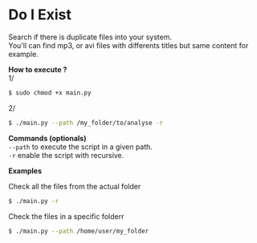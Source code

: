 # Do I Exist

Search if there is duplicate files into your system.  
You'll can find mp3, or avi files with differents titles but same content for example.

**How to execute ?**  
1/
```bash
$ sudo chmod +x main.py
```
2/
```bash
$ ./main.py --path /my_folder/to/analyse -r
```


**Commands (optionals)**   
`--path` to execute the script in a given path.  
`-r` enable the script with recursive.  

**Examples**

Check all the files from the actual folder
```bash
$ ./main.py -r
```

Check the files in a specific folderr
```bash
$ ./main.py --path /home/user/my_folder
```
